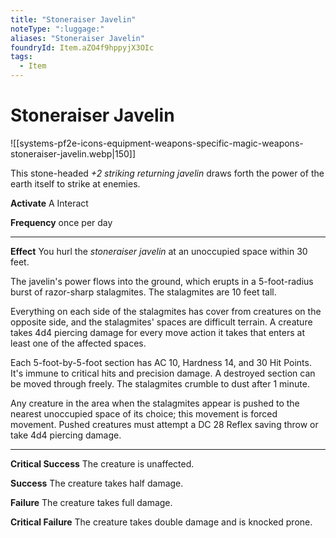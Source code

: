 ```yaml
---
title: "Stoneraiser Javelin"
noteType: ":luggage:"
aliases: "Stoneraiser Javelin"
foundryId: Item.aZO4f9hppyjX3OIc
tags:
  - Item
---
```


# Stoneraiser Javelin
![[systems-pf2e-icons-equipment-weapons-specific-magic-weapons-stoneraiser-javelin.webp|150]]

This stone-headed _+2 striking returning javelin_ draws forth the power of the earth itself to strike at enemies.

**Activate** A Interact

**Frequency** once per day

* * *

**Effect** You hurl the _stoneraiser javelin_ at an unoccupied space within 30 feet.

The javelin's power flows into the ground, which erupts in a 5-foot-radius burst of razor-sharp stalagmites. The stalagmites are 10 feet tall.

Everything on each side of the stalagmites has cover from creatures on the opposite side, and the stalagmites' spaces are difficult terrain. A creature takes 4d4 piercing damage for every move action it takes that enters at least one of the affected spaces.

Each 5-foot-by-5-foot section has AC 10, Hardness 14, and 30 Hit Points. It's immune to critical hits and precision damage. A destroyed section can be moved through freely. The stalagmites crumble to dust after 1 minute.

Any creature in the area when the stalagmites appear is pushed to the nearest unoccupied space of its choice; this movement is forced movement. Pushed creatures must attempt a DC 28 Reflex saving throw or take 4d4 piercing damage.

* * *

**Critical Success** The creature is unaffected.

**Success** The creature takes half damage.

**Failure** The creature takes full damage.

**Critical Failure** The creature takes double damage and is knocked prone.
